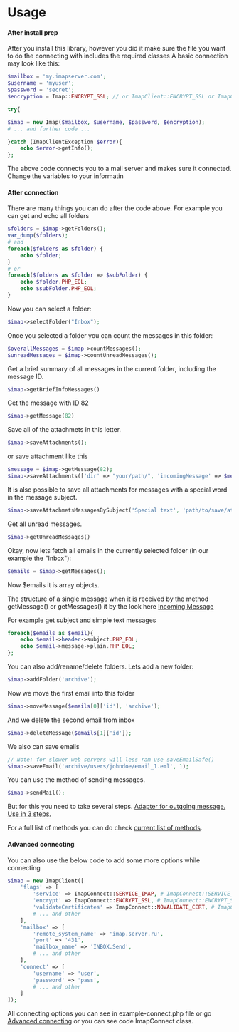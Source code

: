 # Usage
#### After install prep
After you install this library, however you did it make sure the file you want to do the connecting with includes the required classes
A basic connection may look like this:
```php
$mailbox = 'my.imapserver.com';
$username = 'myuser';
$password = 'secret';
$encryption = Imap::ENCRYPT_SSL; // or ImapClient::ENCRYPT_SSL or ImapClient::ENCRYPT_TLS or null

try{

$imap = new Imap($mailbox, $username, $password, $encryption);
# ... and further code ...

}catch (ImapClientException $error){
    echo $error->getInfo();
};              
```
The above code connects you to a mail server and makes sure it connected. Change the variables to your informatin
#### After connection
There are many things you can do after the code above.
For example you can get and echo all folders
```php
$folders = $imap->getFolders();
var_dump($folders);
# and
foreach($folders as $folder) {
    echo $folder;
}
# or
foreach($folders as $folder => $subFolder) {
    echo $folder.PHP_EOL;
    echo $subFolder.PHP_EOL;
}
```
Now you can select a folder:

```php
$imap->selectFolder("Inbox");
```
Once you selected a folder you can count the messages in this folder:

```php
$overallMessages = $imap->countMessages();
$unreadMessages = $imap->countUnreadMessages();
```

Get a brief summary of all messages in the current folder, including the message ID.
```php
$imap->getBriefInfoMessages()
```

Get the message with ID 82
```php
$imap->getMessage(82)
```

Save all of the attachmets in this letter.
```php
$imap->saveAttachments();
```
or save attachment like this
```php
$message = $imap->getMessage(82);
$imap->saveAttachments(['dir' => "your/path/", 'incomingMessage' => $message]);
```

It is also possible to save all attachments for messages with a special word in the message subject.
```php
$imap->saveAttachmetsMessagesBySubject('Special text', 'path/to/save/attach');
```

Get all unread messages.
```php
$imap->getUnreadMessages()
```

Okay, now lets fetch all emails in the currently selected folder (in our example the "Inbox"):
```php
$emails = $imap->getMessages();
```
Now $emails it is array objects.

The structure of a single message when it is received by the method getMessage() or getMessages()
it by the look here [Incoming Message](IncomingMessage.md)

For example get subject and simple text messages
```php
foreach($emails as $email){
    echo $email->header->subject.PHP_EOL;
    echo $email->message->plain.PHP_EOL;
};
```

You can also add/rename/delete folders. Lets add a new folder:

```php
$imap->addFolder('archive');
```
Now we move the first email into this folder

```php
$imap->moveMessage($emails[0]['id'], 'archive');
```
And we delete the second email from inbox

```php
$imap->deleteMessage($emails[1]['id']);
```

We also can save emails
```php
// Note: for slower web servers will less ram use saveEmailSafe()
$imap->saveEmail('archive/users/johndoe/email_1.eml', 1);
```

You can use the method of sending messages.
```php
$imap->sendMail();
```
But for this you need to take several steps.
[Adapter for outgoing message. Use in 3 steps.](AdapterForOutgoingMessage.md)

For a full list of methods you can do check [current list of methods](Methods.md).

#### Advanced connecting

You can also use the below code to add some more options while connecting

```php
$imap = new ImapClient([
    'flags' => [
        'service' => ImapConnect::SERVICE_IMAP, # ImapConnect::SERVICE_IMAP ,ImapConnect::SERVICE_POP3, ImapConnect::SERVICE_NNTP
        'encrypt' => ImapConnect::ENCRYPT_SSL, # ImapConnect::ENCRYPT_SSL, ImapConnect::ENCRYPT_TLS, ImapConnect::ENCRYPT_NOTLS
        'validateCertificates' => ImapConnect::NOVALIDATE_CERT, # ImapConnect::VALIDATE_CERT, ImapConnect::NOVALIDATE_CERT
        # ... and other
    ],
    'mailbox' => [
        'remote_system_name' => 'imap.server.ru',
        'port' => '431',
        'mailbox_name' => 'INBOX.Send',
        # ... and other
    ],
    'connect' => [
        'username' => 'user',
        'password' => 'pass',
        # ... and other
    ]
]);
```
 All connecting options you can see in example-connect.php file
 or go [Advanced connecting](docs/guide-en/AdvancedConnecting.md)
 or you can see code ImapConnect class.
